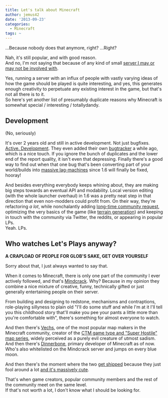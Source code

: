 ```yaml
---
title: Let's talk about Minecraft
author: jemus42
date: '2013-09-23'
categories:
  - Minecraft
tags: ~
---
```

…Because nobody does that anymore, right? …Right?

Nah, it's still popular, and with good reason.  
And no, I'm not saying that because of any kind of small [server I may or may not be involved with](https://wurstmineberg.de). 
<!-- more -->
Yes, running a server with an influx of people with vastly varying ideas of how the game should be played is quite interesting, and yes, this generates enough creativity to perpetuate any existing interest in the game, but that's not all there is to it.   
So here's yet another list of presumably duplicate reasons why Minecraft is somewhat special / interesting / totallydandy.

## Development
(No, seriously)

It's over 2 years old and still in active development. Not just bugfixes.   
[Active. Development](http://minecraft.gamepedia.com/Version_history/Development_versions). They even added their own [bugtracker](https://mojang.atlassian.net/browse/MC) a while ago, which is a nice touch. If you ignore the bunch of duplicates and the lower end of the report quality, it isn't even that depressing. Finally there's a good way to find out when that one bug that's been converting part of your world/builds into [massive lag-machines](https://mojang.atlassian.net/browse/MC-17630) since 1.6 will finally be fixed, hooray!  

And besides everything everybody keeps whining about, they are making big steps towards an eventual API and modability. Local version editing (with the whole launcher overhaul) in 1.6 was a pretty neat step in that direction that even non-modders could profit from. On their way, they're refactoring *a lot*, while nonchalantly adding [long-time community request](http://minecraft.gamepedia.com/Horse), optimizing the very basics of the game (like [terrain generation](http://minecraft.gamepedia.com/Version_history/Development_versions#Minecraft_1.7_Snapshots_.26_Pre-releases)) and keeping in touch with the community via Twitter, the reddits, or appearing in popular LPs.  
Yeah. LPs.

## Who watches Let's Plays anyway?
**A CRAPLOAD OF PEOPLE FOR GLOB'S SAKE, GET OVER YOURSELF**

Sorry about that, I just always wanted to say that.

When it comes to Minecraft, there is only one part of the community I ever actively followed, and that's [Mindcrack](http://www.reddit.com/r/mindcrack). Why? Because in my opinion they combine a nice mixture of creative, funny, technically gifted or just generally entertaining people on their server.  

From building and designing to redstone, mechanisms and contraptions, role-playing sillyness to plain old "I'll do some stuff and while I'm at it I'll tell you this childhood story that'll make you pee your pants a little more than you're comfortable with", there's something for almost everyone to watch.   

And then there's [Vechs](http://mindcrack.altervista.org/wiki/Vechs), one of the most popular map makers in the Minecraft community, creator of the [CTM game type and "Super Hostile" map series](http://mindcrack.altervista.org/wiki/OOG#Super_Hostile), widely perceived as a purely evil creature of utmost sadism.   
And then there's [Dinnerbone](http://minecraft.gamepedia.com/Nathan_Adams), primary developer of Minecraft as of now. Who's also whitelisted on the Mindcrack server and jumps on every blue moon.

And then there's the moment where the two [get shipped](https://twitter.com/Vechs/status/381531122263277568) because they just fool around a lot [and it's massively cute](http://www.youtube.com/watch?v=HMoipj1ugFY).

That's when game creators, popular community members and the rest of the community meet on the same level.   
If that's not worth a lot, I don't know what I should be looking for.
